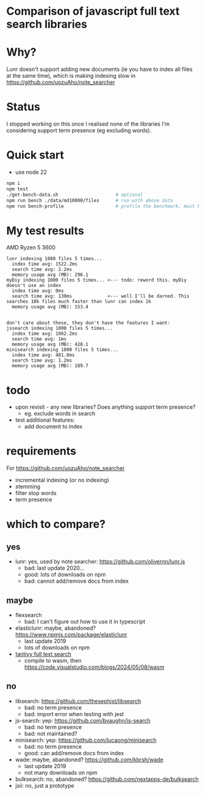 # Comparison of javascript full text search libraries

# Why?
Lunr doesn't support adding new documents (ie you have to index all files at the
same time), which is making indexing slow in https://github.com/uozuAho/note_searcher

# Status
I stopped working on this once I realised none of the libraries I'm considering
support term presence (eg excluding words).

# Quick start
- use node 22

```sh
npm i
npm test
./get-bench-data.sh                     # optional
npm run bench ./data/md10000/files      # run with above data
npm run bench-profile                   # profile the benchmark. must have above data
```

# My test results
AMD Ryzen 5 3600

```
lunr indexing 1000 files 5 times...
  index time avg: 1522.2ms
  search time avg: 2.2ms
  memory usage avg (MB): 296.1
myDiy indexing 1000 files 5 times... <--- todo: reword this. myDiy doesn't use an index
  index time avg: 0ms
  search time avg: 130ms             <--- well I'll be darned. This searches 10k files much faster than lunr can index 1k
  memory usage avg (MB): 153.4


don't care about these, they don't have the features I want:
jssearch indexing 1000 files 5 times...
  index time avg: 1062.2ms
  search time avg: 1ms
  memory usage avg (MB): 428.1
minisearch indexing 1000 files 5 times...
  index time avg: 481.8ms
  search time avg: 1.2ms
  memory usage avg (MB): 189.7
```

# todo
- upon revisit - any new libraries? Does anything support term presence?
    - eg. exclude words in search
- test additional features:
    - add document to index

# requirements
For https://github.com/uozuAho/note_searcher
- incremental indexing (or no indexing)
- stemming
- filter stop words
- term presence


# which to compare?
## yes
- lunr: yes, used by note searcher: https://github.com/olivernn/lunr.js
    - bad: last update 2020...
    - good: lots of downloads on npm
    - bad: cannot add/remove docs from index
## maybe
- flexsearch
    - bad: I can't figure out how to use it in typescript
- elasticlunr: maybe, abandoned? https://www.npmjs.com/package/elasticlunr
    - last update 2019
    - lots of downloads on npm
- [tantivy full text search](https://github.com/quickwit-oss/tantivy)
    - compile to wasm, then https://code.visualstudio.com/blogs/2024/05/08/wasm
## no
- libsearch: https://github.com/thesephist/libsearch
    - bad: no term presence
    - bad: import error when testing with jest
- js-search: yep: https://github.com/bvaughn/js-search
    - bad: no term presence
    - bad: not maintained?
- minisearch: yep: https://github.com/lucaong/minisearch
    - bad: no term presence
    - good: can add/remove docs from index
- wade: maybe, abandoned? https://github.com/kbrsh/wade
    - last update 2019
    - not many downloads on npm
- bulksearch: no, abandoned? https://github.com/nextapps-de/bulksearch
- jsii: no, just a prototype
